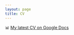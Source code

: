 ```yaml
---
layout: page
title: CV
---
```


📊 [My latest CV on Google Docs](https://docs.google.com/document/d/1dTnWaOQweCaSTBCyJtp0oMjds0ZHmaA7YfnnoEd5pMQ)